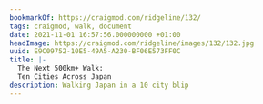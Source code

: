 ```yaml
---
bookmarkOf: https://craigmod.com/ridgeline/132/
tags: craigmod, walk, document
date: 2021-11-01 16:57:56.000000000 +01:00
headImage: https://craigmod.com/ridgeline/images/132/132.jpg
uuid: E9C09752-10E5-49A5-A230-BF06E573FF0C
title: |-
  The Next 500km+ Walk:
  Ten Cities Across Japan
description: Walking Japan in a 10 city blip
---
```

